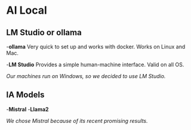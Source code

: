 # AI Local

## LM Studio or ollama

-**ollama**
Very quick to set up and works with docker.
Works on Linux and Mac. 

-**LM Studio**
Provides a simple human-machine interface.
Valid on all OS.

*Our machines run on Windows, so we decided to use LM Studio.*

## IA Models

-**Mistral**
-**Llama2**

*We chose Mistral because of its recent promising results.*
